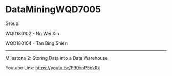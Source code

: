 # DataMiningWQD7005

Group: 

WQD180102 - Ng Wei Xin 

WQD180104 - Tan Bing Shien 

--------------

Milestone 2: Storing Data into a Data Warehouse 

Youtube Link: https://youtu.be/F90xnP5okRk